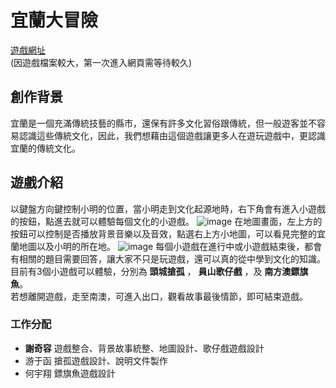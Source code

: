 # 宜蘭大冒險
[遊戲網址](https://editor.p5js.org/chizoehsieh/full/7axCArNlo) \
(因遊戲檔案較大，第一次進入網頁需等待較久)

## 創作背景
宜蘭是一個充滿傳統技藝的縣市，還保有許多文化習俗跟傳統，但一般遊客並不容易認識這些傳統文化，因此，我們想藉由這個遊戲讓更多人在遊玩遊戲中，更認識宜蘭的傳統文化。

## 遊戲介紹
以鍵盤方向鍵控制小明的位置，當小明走到文化起源地時，右下角會有進入小遊戲的按鈕，點進去就可以體驗每個文化的小遊戲。
![image](https://user-images.githubusercontent.com/88066658/182989483-a945c8a5-0a4c-48da-be46-015482ecbd0e.png)
在地圖畫面，左上方的按鈕可以控制是否播放背景音樂以及音效，點選右上方小地圖，可以看見完整的宜蘭地圖以及小明的所在地。
![image](https://user-images.githubusercontent.com/88066658/182989501-b9f0e6d2-b331-485d-988e-5431fa2873c8.png)
每個小遊戲在進行中或小遊戲結束後，都會有相關的題目需要回答，讓大家不只是玩遊戲，還可以真的從中學到文化的知識。 \
目前有3個小遊戲可以體驗，分別為 **頭城搶孤** ， **員山歌仔戲** ，及 **南方澳鏢旗魚**。 \
若想離開遊戲，走至南澳，可進入出口，觀看故事最後情節，即可結束遊戲。


### 工作分配
- **謝奇容**  遊戲整合、背景故事統整、地圖設計、歌仔戲遊戲設計
- 游于函  搶孤遊戲設計、說明文件製作
- 何宇翔  鏢旗魚遊戲設計

